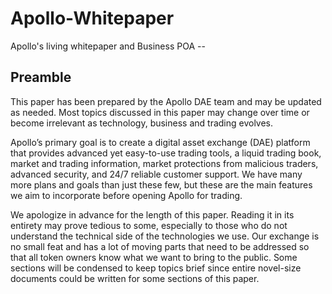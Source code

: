 # Apollo-Whitepaper
Apollo's living whitepaper and Business POA --

## Preamble

This paper has been prepared by the Apollo DAE team and may be updated as needed. Most topics discussed in this paper may change over time or become irrelevant as technology, business and trading evolves.

Apollo’s primary goal is to create a digital asset exchange (DAE) platform that provides advanced yet easy-to-use trading tools, a liquid trading book, market and trading information, market protections from malicious traders, advanced security, and 24/7 reliable customer support. We have many more plans and goals than just these few, but these are the main features we aim to incorporate before opening Apollo for trading.

We apologize in advance for the length of this paper. Reading it in its entirety may prove tedious to some, especially to those who do not understand the technical side of the technologies we use. Our exchange is no small feat and has a lot of moving parts that need to be addressed so that all token owners know what we want to bring to the public. Some sections will be condensed to keep topics brief since entire novel-size documents could be written for some sections of this paper.
